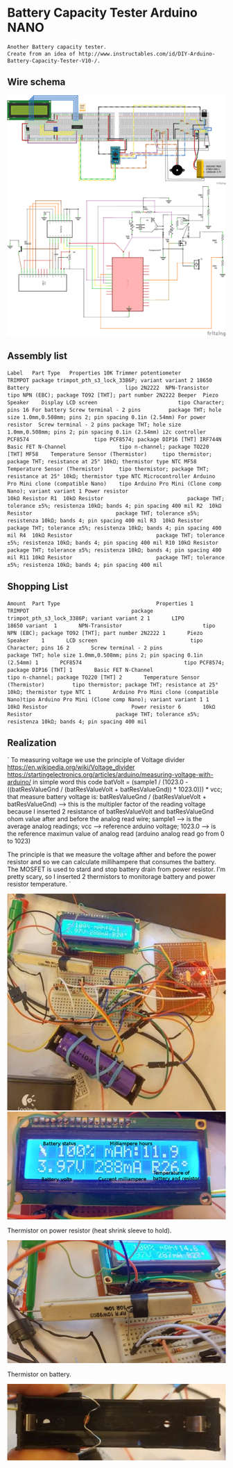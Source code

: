 # Battery Capacity Tester Arduino NANO
	Another Battery capacity tester.
	Create from an idea of http://www.instructables.com/id/DIY-Arduino-Battery-Capacity-Tester-V10-/.

## Wire schema

![Breadboard schema](https://github.com/xreef/BatteryCapacityTesterArduinoNANO/blob/master/Resources/BTester_bb.png)
![Schema](https://github.com/xreef/BatteryCapacityTesterArduinoNANO/blob/master/Resources/BTester_schem.png)

## Assembly list
`
Label	Part Type	Properties
10K Trimmer potentiometer					TRIMPOT	package trimpot_pth_s3_lock_3386P; variant variant 2
18650 Battery								lipo
2N2222	NPN-Transistor						tipo NPN (EBC); package TO92 [THT]; part number 2N2222
Beeper	Piezo Speaker	
Display	LCD screen							tipo Character; pins 16
For battery	Screw terminal - 2 pins			package THT; hole size 1.0mm,0.508mm; pins 2; pin spacing 0.1in (2.54mm)
For power resistor	Screw terminal - 2 pins	package THT; hole size 1.0mm,0.508mm; pins 2; pin spacing 0.1in (2.54mm)
i2c controller	PCF8574						tipo PCF8574; package DIP16 [THT]
IRF744N	Basic FET N-Channel					tipo n-channel; package TO220 [THT]
MF58	Temperature Sensor (Thermistor)		tipo thermistor; package THT; resistance at 25° 10kΩ; thermistor type NTC
MF58	Temperature Sensor (Thermistor)		tipo thermistor; package THT; resistance at 25° 10kΩ; thermistor type NTC
Microcontroller	Arduino Pro Mini clone (compatible Nano)	tipo Arduino Pro Mini (Clone comp Nano); variant variant 1
Power resistor								10kΩ Resistor
R1	10kΩ Resistor							package THT; tolerance ±5%; resistenza 10kΩ; bands 4; pin spacing 400 mil
R2	10kΩ Resistor							package THT; tolerance ±5%; resistenza 10kΩ; bands 4; pin spacing 400 mil
R3	10kΩ Resistor							package THT; tolerance ±5%; resistenza 10kΩ; bands 4; pin spacing 400 mil
R4	10kΩ Resistor							package THT; tolerance ±5%; resistenza 10kΩ; bands 4; pin spacing 400 mil
R10	10kΩ Resistor							package THT; tolerance ±5%; resistenza 10kΩ; bands 4; pin spacing 400 mil
R11	10kΩ Resistor							package THT; tolerance ±5%; resistenza 10kΩ; bands 4; pin spacing 400 mil
`

## Shopping List
`
Amount	Part Type								Properties
1		TRIMPOT									package trimpot_pth_s3_lock_3386P; variant variant 2
1		LIPO									18650 variant 
1		NPN-Transistor							tipo NPN (EBC); package TO92 [THT]; part number 2N2222
1		Piezo Speaker	
1		LCD screen								tipo Character; pins 16
2		Screw terminal - 2 pins					package THT; hole size 1.0mm,0.508mm; pins 2; pin spacing 0.1in (2.54mm)
1		PCF8574									tipo PCF8574; package DIP16 [THT]
1		Basic FET N-Channel						tipo n-channel; package TO220 [THT]
2		Temperature Sensor (Thermistor)			tipo thermistor; package THT; resistance at 25° 10kΩ; thermistor type NTC
1		Arduino Pro Mini clone (compatible Nano)tipo Arduino Pro Mini (Clone comp Nano); variant variant 1
1		10kΩ Resistor							Power resistor
6		10kΩ Resistor							package THT; tolerance ±5%; resistenza 10kΩ; bands 4; pin spacing 400 mil
`

## Realization
`
To measuring voltage we use the principle of Voltage divider
https://en.wikipedia.org/wiki/Voltage_divider
https://startingelectronics.org/articles/arduino/measuring-voltage-with-arduino/
in simple word this code 
	batVolt = (sample1 / (1023.0 - ((batResValueGnd / (batResValueVolt + batResValueGnd)) * 1023.0))) * vcc;
that measure battery voltage is:
batResValueGnd / (batResValueVolt + batResValueGnd) --> this is the multipler factor of the reading voltage because I inserted 2 resistance of batResValueVolt and batResValueGnd ohom value after and before the analog read wire;
sample1 --> is the average analog readings;
vcc --> reference arduino voltage;
1023.0 --> is the reference maximun value of analog read (arduino analog read go from 0 to 1023)

The principle is that we measure the voltage afther and before the power resistor and so we can calculate millihampere that consumes the battery.
The MOSFET is used to stard and stop battery drain from power resistor.
I'm pretty scary, so I inserted 2 thermistors to monitorage battery and power resistor temperature.
`

![Breadboard](https://github.com/xreef/BatteryCapacityTesterArduinoNANO/blob/master/Resources/breadboard01.jpg)
![lcd on discharging](https://github.com/xreef/BatteryCapacityTesterArduinoNANO/blob/master/Resources/lcdDischarging02.jpg)

Thermistor on power resistor (heat shrink sleeve to hold).

![Thermistor on power resistance](https://github.com/xreef/BatteryCapacityTesterArduinoNANO/blob/master/Resources/thermistorPowerResistance.jpg)

Thermistor on battery.

![Thermistor on battery](https://github.com/xreef/BatteryCapacityTesterArduinoNANO/blob/master/Resources/thermistorBattery.jpg)

